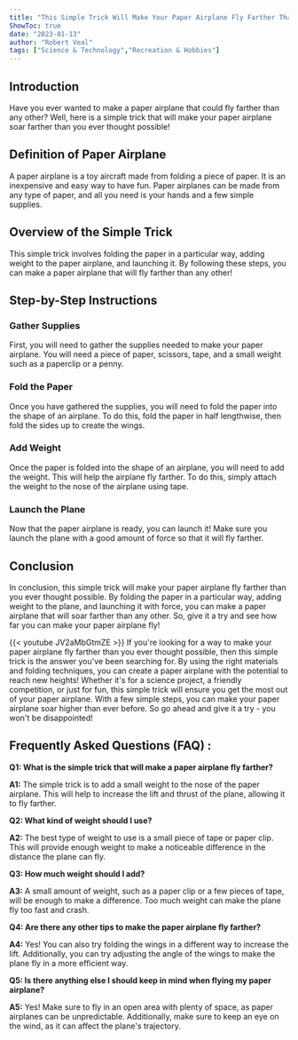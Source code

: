 ```yaml
---
title: "This Simple Trick Will Make Your Paper Airplane Fly Farther Than You Ever Thought Possible!"
ShowToc: true 
date: "2023-01-13"
author: "Robert Veal" 
tags: ["Science & Technology","Recreation & Hobbies"]
---
```

## Introduction 

Have you ever wanted to make a paper airplane that could fly farther than any other? Well, here is a simple trick that will make your paper airplane soar farther than you ever thought possible! 

## Definition of Paper Airplane 

A paper airplane is a toy aircraft made from folding a piece of paper. It is an inexpensive and easy way to have fun. Paper airplanes can be made from any type of paper, and all you need is your hands and a few simple supplies. 

## Overview of the Simple Trick 

This simple trick involves folding the paper in a particular way, adding weight to the paper airplane, and launching it. By following these steps, you can make a paper airplane that will fly farther than any other! 

## Step-by-Step Instructions 

### Gather Supplies 

First, you will need to gather the supplies needed to make your paper airplane. You will need a piece of paper, scissors, tape, and a small weight such as a paperclip or a penny. 

### Fold the Paper 

Once you have gathered the supplies, you will need to fold the paper into the shape of an airplane. To do this, fold the paper in half lengthwise, then fold the sides up to create the wings. 

### Add Weight 

Once the paper is folded into the shape of an airplane, you will need to add the weight. This will help the airplane fly farther. To do this, simply attach the weight to the nose of the airplane using tape. 

### Launch the Plane 

Now that the paper airplane is ready, you can launch it! Make sure you launch the plane with a good amount of force so that it will fly farther. 

## Conclusion 

In conclusion, this simple trick will make your paper airplane fly farther than you ever thought possible. By folding the paper in a particular way, adding weight to the plane, and launching it with force, you can make a paper airplane that will soar farther than any other. So, give it a try and see how far you can make your paper airplane fly!

{{< youtube JV2aMbGtmZE >}} 
If you're looking for a way to make your paper airplane fly farther than you ever thought possible, then this simple trick is the answer you've been searching for. By using the right materials and folding techniques, you can create a paper airplane with the potential to reach new heights! Whether it's for a science project, a friendly competition, or just for fun, this simple trick will ensure you get the most out of your paper airplane. With a few simple steps, you can make your paper airplane soar higher than ever before. So go ahead and give it a try - you won't be disappointed!

## Frequently Asked Questions (FAQ) :
**Q1: What is the simple trick that will make a paper airplane fly farther?**

**A1:** The simple trick is to add a small weight to the nose of the paper airplane. This will help to increase the lift and thrust of the plane, allowing it to fly farther.

**Q2: What kind of weight should I use?**

**A2:** The best type of weight to use is a small piece of tape or paper clip. This will provide enough weight to make a noticeable difference in the distance the plane can fly. 

**Q3: How much weight should I add?**

**A3:** A small amount of weight, such as a paper clip or a few pieces of tape, will be enough to make a difference. Too much weight can make the plane fly too fast and crash.

**Q4: Are there any other tips to make the paper airplane fly farther?**

**A4:** Yes! You can also try folding the wings in a different way to increase the lift. Additionally, you can try adjusting the angle of the wings to make the plane fly in a more efficient way. 

**Q5: Is there anything else I should keep in mind when flying my paper airplane?**

**A5:** Yes! Make sure to fly in an open area with plenty of space, as paper airplanes can be unpredictable. Additionally, make sure to keep an eye on the wind, as it can affect the plane's trajectory.



